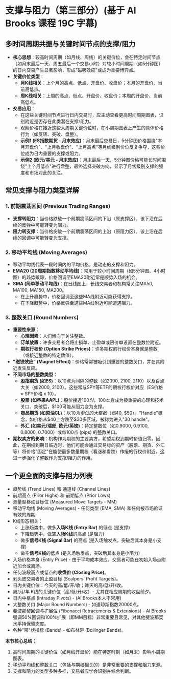 # 支撑与阻力（第三部分）(基于 Al Brooks 课程 19C 字幕)

## 多时间周期共振与关键时间节点的支撑/阻力
-   **核心思想**：较高时间周期（如月线、周线）的关键价位，会在特定时间节点（如月末最后一天、周五最后一个交易小时）对较小时间周期（如5分钟图）的日内交易产生显著影响，形成"磁吸效应"或成为重要博弈点。
-   **关键价位类型**：
    -   **月K线相关**：上个月的高点、低点、开盘价、收盘价；本月的开盘价、当前高低点。
    -   **周K线相关**：上周的高点、低点、开盘价、收盘价；本周的开盘价、当前高低点。
-   **交易应用**：
    -   在这些关键时间节点进行日内交易时，应主动查看更高时间周期图表，识别附近是否存在此类潜在支撑/阻力。
    -   观察价格在接近这些大周期关键价位时，在小周期图表上产生的具体价格行为（如反转、突破、盘整）。
    -   **示例1 (ES指数期货 - 月末效应)**：月末最后交易日，5分钟图价格围绕"本月开盘价"、"上月收盘价"、"上月高点"等月线级别价位反复争夺，这些价位成为日内重要的支撑或阻力。
    -   **示例2 (欧元/美元 - 月末效应)**：月末最后一天，5分钟图价格可能长时间围绕"上个月低点"进行盘整，最终选择突破方向，显示了月线级别支撑的强度和市场对此的关注。

## 常见支撑与阻力类型详解

### 1. 前期震荡区间 (Previous Trading Ranges)
-   **支撑转阻力**：当价格跌破一个前期震荡区间的下沿（原支撑区），该下沿在后续的反弹中可能转变为阻力。
-   **阻力转支撑**：当价格突破一个前期震荡区间的上沿（原阻力区），该上沿在后续的回调中可能转变为支撑。

### 2. 移动平均线 (Moving Averages)
-   移动平均线代表一段时间内的平均价格，是动态的支撑和阻力。
-   **EMA20 (20周期指数移动平均线)**：常用于较小时间周期（如5分钟图、4小时图）的趋势跟踪，价格回调至EMA20附近常是顺势入场的机会。
-   **SMA (简单移动平均线)**：在日线图上，长线交易者和机构常关注MA50, MA100, MA150, MA200。
    -   在上升趋势中，价格回调至这些MA线附近可能获得支撑。
    -   在下降趋势中，价格反弹至这些MA线附近可能遭遇阻力。

### 3. 整数关口 (Round Numbers)
-   **重要性来源**：
    -   **心理因素**：人们倾向于关注整数。
    -   **订单放置**：许多交易者会将止损单、止盈单或限价单设置在整数位附近。
    -   **期权行权价 (Option Strike Prices)**：许多期权的行权价本身就是整数（或接近整数的特定数值）。
-   **"磁铁效应" (Magnet Effect)**：价格常常被吸引到重要的整数关口，并在其附近发生反应。
-   **不同市场的整数类型**：
    -   **股指期货 (如ES)**：以10点为间隔的整数（如2090, 2100, 2110）以及百点大关（如2000, 2100）。这些常与SPY等ETF的期权行权价对应（ES价格 ≈ SPY价格 x 10）。
    -   **股票 (如苹果AAPL)**：股价接近$100时，$100本身成为极重要的心理和技术关口。突破后，$100可能从阻力变为支撑。
    -   **商品期货 (如原油CL)**：以$10为单位的大整数（如$40, $50）。"Handle"概念，如价格从$40上方跌至$30多区域，被称为进入"30 handle"。
    -   **外汇 (如美元/瑞郎, 欧元/英镑)**：特定整数位（如0.9000, 0.9100, 0.8000, 0.7000）或每100点 (pips) 的整数关口。
-   **期权卖方的影响**：机构作为期权的主要卖方，希望期权到期时价值归零。因此，在期权到期日临近时，他们可能会通过交易标的资产（股票、期货、外汇等）将价格"固定"在能使最多数量期权（看涨和看跌）作废的行权价附近，这进一步强化了整数作为支撑/阻力的作用。

## 一个更全面的支撑与阻力列表
-   趋势线 (Trend Lines) 和 通道线 (Channel Lines)
-   前期高点 (Prior Highs) 和 前期低点 (Prior Lows)
-   测量型移动目标位 (Measured Move Targets - MM)
-   移动平均线 (Moving Averages) - 任何类型 (EMA, SMA) 和任何被市场验证有效的周期
-   K线形态相关：
    -   上涨趋势中，做多**入场K线 (Entry Bar)** 的低点 (是支撑)
    -   下降趋势中，做空**入场K线**的高点 (是阻力)
    -   做多**信号K线 (Signal Bar)** 的高点 (是入场触发点，突破后其本身是小支撑)
    -   做空**信号K线**的低点 (是入场触发点，突破后其本身是小阻力)
-   入场价格本身 (Entry Price) - 由于平均成本效应，交易者可能在初始入场点附近加仓或离场。
-   任何波段高点或低点的**收盘价 (Closing Price)**。
-   剥头皮交易者的止盈目标 (Scalpers' Profit Targets)。
-   日内关键价位：今天的高/低/开/收；昨天的高/低/开/收。
-   周/月/年 K线的关键价位（高/低/开/收）- 尤其在相应周期的收盘前夕。
-   日内中枢点 (Intraday Pivots) - (Al Brooks本人不常用)
-   大整数关口 (Major Round Numbers) - 如道琼斯指数20000点。
-   斐波那契回调与扩展位 (Fibonacci Retracements & Extensions) - Al Brooks强调50%回调和100%扩展（即MM目标）非常重要且常见，对其他斐波那契水平持保留态度。
-   各种"带"状指标 (Bands) - 如布林带 (Bollinger Bands)。

**本节核心总结：**
1.  高时间周期的关键价位（如月线开盘价）能在特定时刻（如月末）影响小周期图表。
2.  移动平均线和整数关口（包括与期权相关的）是非常重要的支撑和阻力来源。
3.  支撑和阻力的类型多种多样，交易者应学会识别并综合判断。 